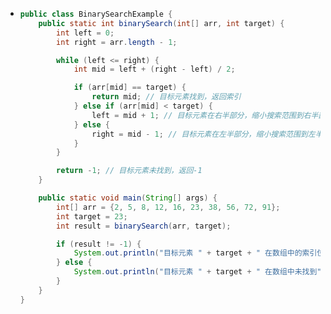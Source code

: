 - ```java
  public class BinarySearchExample {
      public static int binarySearch(int[] arr, int target) {
          int left = 0;
          int right = arr.length - 1;
  
          while (left <= right) {
              int mid = left + (right - left) / 2;
  
              if (arr[mid] == target) {
                  return mid; // 目标元素找到，返回索引
              } else if (arr[mid] < target) {
                  left = mid + 1; // 目标元素在右半部分，缩小搜索范围到右半部分
              } else {
                  right = mid - 1; // 目标元素在左半部分，缩小搜索范围到左半部分
              }
          }
  
          return -1; // 目标元素未找到，返回-1
      }
  
      public static void main(String[] args) {
          int[] arr = {2, 5, 8, 12, 16, 23, 38, 56, 72, 91};
          int target = 23;
          int result = binarySearch(arr, target);
  
          if (result != -1) {
              System.out.println("目标元素 " + target + " 在数组中的索引位置为 " + result);
          } else {
              System.out.println("目标元素 " + target + " 在数组中未找到");
          }
      }
  }
  
  ```